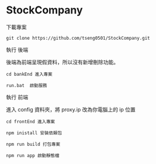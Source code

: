 # StockCompany

下載專案
```
git clone https://github.com/tseng0501/StockCompany.git
```

執行 後端

後端為前端呈現假資料，所以沒有新增刪除功能。
```
cd bankEnd 進入專案

run.bat  啟動服務
```

執行 前端

進入 config 資料夾，將 proxy.ip 改為你電腦上的 ip 位置
```
cd frontEnd 進入專案

npm inistall 安裝依賴包

npm run build 打包專案

npm run app 啟動靜態檔
```

